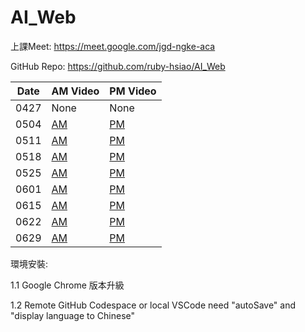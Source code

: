 # AI_Web

上課Meet: https://meet.google.com/jgd-ngke-aca

GitHub Repo: https://github.com/ruby-hsiao/AI_Web

| Date | AM Video| PM Video |
| -------- | ------- | ------- |
| 0427 | None | None |
| 0504 | [AM](https://www.youtube.com/watch?v=Cpl-vc1vrfk) | [PM](https://www.youtube.com/watch?v=_Zn9D0zT3Xg) |
| 0511 | [AM](https://www.youtube.com/watch?v=TwSij0CXcyQ) | [PM]() |
| 0518 | [AM]() | [PM]() |
| 0525 | [AM]() | [PM]() |
| 0601 | [AM]() | [PM]() |
| 0615 | [AM]() | [PM]() |
| 0622 | [AM]() | [PM]() |
| 0629 | [AM]() | [PM]() |


環境安裝:

1.1 Google Chrome 版本升級

1.2 Remote GitHub Codespace or local VSCode need "autoSave" and "display language to Chinese"
